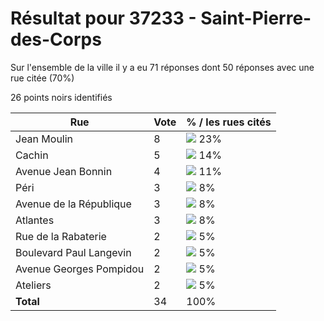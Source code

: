 # Résultat pour 37233 - Saint-Pierre-des-Corps

Sur l'ensemble de la ville il y a eu 71 réponses dont 50 réponses avec une rue citée (70%)

26 points noirs identifiés

| Rue | Vote | % / les rues cités|
|-----|------|-------------------|
| Jean Moulin | 8 | <img src="../../img/bar_23.gif" />&nbsp;23%|
| Cachin | 5 | <img src="../../img/bar_14.gif" />&nbsp;14%|
| Avenue Jean Bonnin | 4 | <img src="../../img/bar_11.gif" />&nbsp;11%|
| Péri | 3 | <img src="../../img/bar_8.gif" />&nbsp;8%|
| Avenue de la République | 3 | <img src="../../img/bar_8.gif" />&nbsp;8%|
| Atlantes | 3 | <img src="../../img/bar_8.gif" />&nbsp;8%|
| Rue de la Rabaterie | 2 | <img src="../../img/bar_5.gif" />&nbsp;5%|
| Boulevard Paul Langevin | 2 | <img src="../../img/bar_5.gif" />&nbsp;5%|
| Avenue Georges Pompidou | 2 | <img src="../../img/bar_5.gif" />&nbsp;5%|
| Ateliers | 2 | <img src="../../img/bar_5.gif" />&nbsp;5%|
| **Total** | 34 | 100%|
